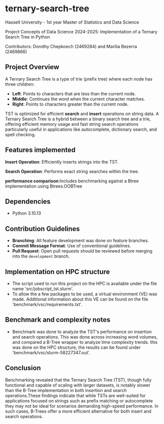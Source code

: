 # ternary-search-tree
Hasselt University - 1st year Master of Statistics and Data Science

Project Concepts of Data Science 2024-2025: Implementation of a Ternary Search Tree in Python

Contributors: Dorothy Chepkoech (2469284) and Marilia Bezerra (2469866)

## Project Overview
A Ternary Search Tree is a type of trie (prefix tree) where each node has three children:
- **Left**: Points to characters that are less than the current node.
- **Middle**: Continues the word when the current character matches.
- **Right**: Points to characters greater than the current node.

TST is optimized for efficient **search** and **insert** operations on string data. A Ternary Search Tree is a hybrid between a binary search tree and a trie, offering efficient memory usage and fast string search operations particularly useful in applications like autocomplete, dictionary search, and spell checking.

## Features implemented
**Insert Operation**: Efficiently inserts strings into the TST.

**Search Operation**: Performs exact string searches within the tree.

**performance comparison**:Includes benchmarking against a Btree implementation using Btrees.OOBTree

## Dependencies
- Python 3.10.13

## Contribution Guidelines
- **Branching**: All feature development was done on feature branches.
- **Commit Message Format**: Use of conventional guidelines.
- **Pull Request**: Open pull requests should be reviewed before merging into the `development` branch.

## Implementation on HPC structure
- The script used to run this project on the HPC is available under the file name 'src/jobscript_tst.slurm'.
- To allow the a few packages to be used, a virtual environment (VE) was made. Additional information about this VE can be found on the file 'benchmark/vsc/requirements.txt'.

## Benchmark and complexity notes 
- Benchmark was done to analyze the TST's performance on insertion and search operations. This was done across increasing word volumes, and compared a B-Tree wrapper to analyze time complexity trends. this was done on the HPC structure, the results can be found under 'benchmark/vsc/slurm-58227347.out'. 

## Conclusion
Benchmarking revealed that the Ternary Search Tree (TST), though fully functional and capable of scaling with larger datasets, is notably slower than the B-Tree implementation in both insertion and search operations.These findings indicate that while TSTs are well-suited for applications focused on strings
such as prefix matching or autocomplete they may not be ideal for scenarios demanding high-speed performance. In such cases, B-Trees offer a more efficient alternative for both insert and search operations.